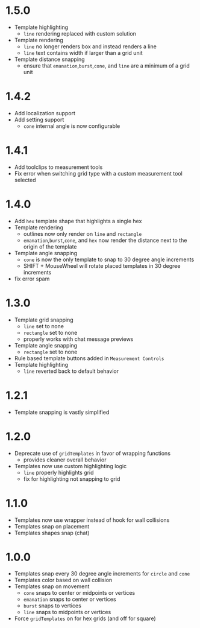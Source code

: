 # 1.5.0

- Template highlighting
    - `line` rendering replaced with custom solution
- Template rendering
    - `line` no longer renders box and instead renders a line
    - `line` text contains width if larger than a grid unit
- Template distance snapping
    - ensure that `emanation`,`burst`,`cone`, and `line` are a minimum of a grid unit

# 1.4.2

- Add localization support
- Add setting support
    - `cone` internal angle is now configurable

# 1.4.1

- Add toolclips to measurement tools
- Fix error when switching grid type with a custom measurement tool selected

# 1.4.0

- Add `hex` template shape that highlights a single hex
- Template rendering
    - outlines now only render on `line` and `rectangle`
    - `emanation`,`burst`,`cone`, and `hex` now render the distance next to the origin of the template
- Template angle snapping
    - `cone` is now the only template to snap to 30 degree angle increments
    - SHIFT + MouseWheel will rotate placed templates in 30 degree increments
- fix error spam

# 1.3.0

- Template grid snapping
    - `line` set to none
    - `rectangle` set to none
    -  properly works with chat message previews
- Template angle snapping
    - `rectangle` set to none
- Rule based template buttons added in `Measurement Controls`
- Template highlighting
    - `line` reverted back to default behavior

# 1.2.1

- Template snapping is vastly simplified

# 1.2.0

- Deprecate use of `gridTemplates` in favor of wrapping functions
    - provides cleaner overall behavior
- Templates now use custom highlighting logic
    - `line` properly highlights grid
    - fix for highlighting not snapping to grid

# 1.1.0

- Templates now use wrapper instead of hook for wall collisions
- Templates snap on placement
- Templates shapes snap (chat)

# 1.0.0

- Templates snap every 30 degree angle increments for `circle` and `cone`
- Templates color based on wall collision
- Templates snap on movement
    - `cone` snaps to center or midpoints or vertices
    - `emanation` snaps to center or vertices
    - `burst` snaps to vertices
    - `line` snaps to midpoints or vertices
- Force `gridTemplates` on for hex grids (and off for square)